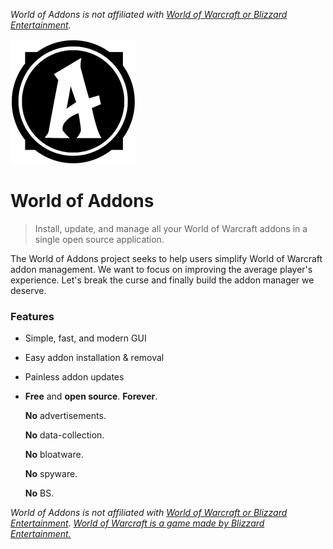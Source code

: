*World of Addons is not affiliated with  [World of Warcraft or Blizzard Entertainment](https://www.blizzard.com/).*

![WoA logo](./assets/200x200.png?raw=true)

# World of Addons
> Install, update, and manage all your World of Warcraft addons in a single open source application.

The World of Addons project seeks to help users simplify World of Warcraft addon management.
We want to focus on improving the average player's experience.
Let's break the curse and finally build the addon manager we deserve.

### Features
- Simple, fast, and modern GUI
- Easy addon installation & removal
- Painless addon updates
- **Free** and **open source**. **Forever**.
    
    **No** advertisements.

    **No** data-collection.

    **No** bloatware.

    **No** spyware.

    **No** BS.

*World of Addons is not affiliated with  [World of Warcraft or Blizzard Entertainment](https://www.blizzard.com/).*
[*World of Warcraft is a game made by Blizzard Entertainment.*](https://www.blizzard.com/)

